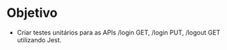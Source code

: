 # Objetivo

- Criar testes unitários para as APIs /login GET, /login PUT, /logout GET utilizando Jest.
